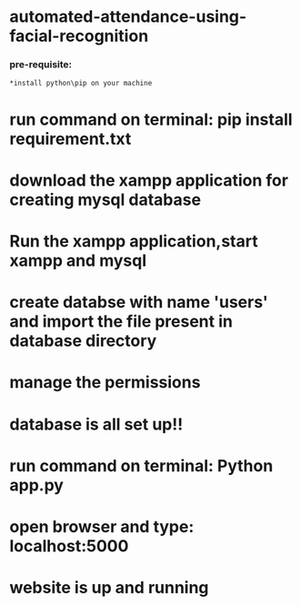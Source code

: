 # automated-attendance-using-facial-recognition

### pre-requisite: 
    *install python\pip on your machine
# run command on terminal:  pip install requirement.txt
# download the xampp application for creating mysql database
# Run the xampp application,start xampp and mysql 
# create databse with name 'users' and import the file present in database directory
# manage the permissions 
# database is all set up!!
# run command on terminal: Python app.py 
# open browser and type: localhost:5000
# website is up and running
